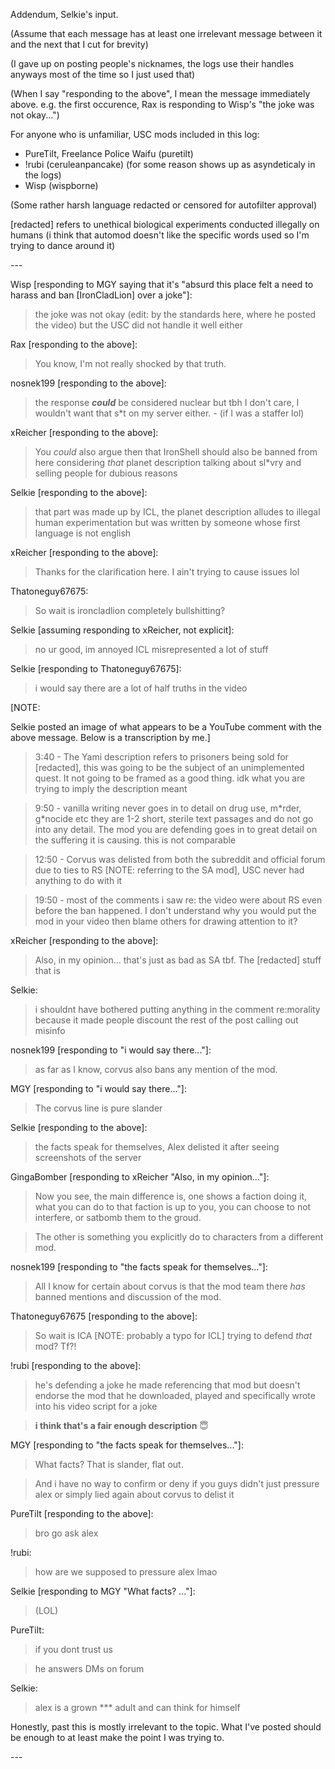 Addendum, Selkie's input.

(Assume that each message has at least one irrelevant message between it and the next that I cut for brevity)

(I gave up on posting people's nicknames, the logs use their handles anyways most of the time so I just used that)

(When I say "responding to the above", I mean the message immediately above. e.g. the first occurence, Rax is responding to Wisp's "the joke was not okay...")

For anyone who is unfamiliar, USC mods included in this log:

* PureTilt, Freelance Police Waifu (puretilt)
* !rubi (ceruleanpancake) (for some reason shows up as asyndeticaly in the logs)
* Wisp (wispborne)

(Some rather harsh language redacted or censored for autofilter approval)

\[redacted\] refers to unethical biological experiments conducted illegally on humans (i think that automod doesn't like the specific words used so I'm trying to dance around it)

\---

Wisp \[responding to MGY saying that it's "absurd this place felt a need to harass and ban \[IronCladLion\] over a joke"\]:

>the joke was not okay (edit: by the standards here, where he posted the video) but the USC did not handle it well either

Rax \[responding to the above\]:

>You know, I'm not really shocked by that truth.

nosnek199 \[responding to the above\]:

>the response ***could*** be considered nuclear but tbh I don't care, I wouldn't want that s\*t on my server either. - (if I was a staffer lol)

xReicher \[responding to the above\]:

>You *could* also argue then that IronShell should also be banned from here considering *that* planet description talking about sl\*vry and selling people for dubious reasons

Selkie \[responding to the above\]:

>that part was made up by ICL, the planet description alludes to illegal human experimentation but was written by someone whose first language is not english

xReicher \[responding to the above\]:

>Thanks for the clarification here. I ain't trying to cause issues lol

Thatoneguy67675:

>So wait is ironcladlion completely bullshitting?

Selkie \[assuming responding to xReicher, not explicit\]:

>no ur good, im annoyed ICL misrepresented a lot of stuff

Selkie \[responding to Thatoneguy67675\]:

>i would say there are a lot of half truths in the video

\[NOTE:

Selkie posted an image of what appears to be a YouTube comment with the above message. Below is a transcription by me.\]

>3:40 - The Yami description refers to prisoners being sold for \[redacted\], this was going to be the subject of an unimplemented quest. It not going to be framed as a good thing. idk what you are trying to imply the description meant

>9:50 - vanilla writing never goes in to detail on drug use, m\*rder, g\*nocide etc they are 1-2 short, sterile text passages and do not go into any detail. The mod you are defending goes in to great detail on the suffering it is causing. this is not comparable

>12:50 - Corvus was delisted from both the subreddit and official forum due to ties to RS \[NOTE: referring to the SA mod\], USC never had anything to do with it

>19:50 - most of the comments i saw re: the video were about RS even before the ban happened. I don't understand why you would put the mod in your video then blame others for drawing attention to it?

xReicher \[responding to the above\]:

>Also, in my opinion... that's just as bad as SA tbf. The \[redacted\] stuff that is

Selkie:

>i shouldnt have bothered putting anything in the comment re:morality because it made people discount the rest of the post calling out misinfo

nosnek199 \[responding to "i would say there..."\]:

>as far as I know, corvus also bans any mention of the mod.

MGY \[responding to "i would say there..."\]:

>The corvus line is pure slander

Selkie \[responding to the above\]:

>the facts speak for themselves, Alex delisted it after seeing screenshots of the server

GingaBomber \[responding to xReicher "Also, in my opinion..."\]:

>Now you see, the main difference is, one shows a faction doing it, what you can do to that faction is up to you, you can choose to not interfere, or satbomb them to the groud.

>The other is something you explicitly do to characters from a different mod.

nosnek199 \[responding to "the facts speak for themselves..."\]:

>All I know for certain about corvus is that the mod team there *has* banned mentions and discussion of the mod.

Thatoneguy67675 \[responding to the above\]:

>So wait is ICA \[NOTE: probably a typo for ICL\] trying to defend *that* mod? Tf?!

!rubi \[responding to the above\]:

>he's defending a joke he made referencing that mod but doesn't endorse the mod that he downloaded, played and specifically wrote into his video script for a joke

>**i think that's a fair enough description** 😇

MGY \[responding to "the facts speak for themselves..."\]:

>What facts? That is slander, flat out.

>And i have no way to confirm or deny if you guys didn't just pressure alex or simply lied again about corvus to delist it

PureTilt \[responding to the above\]:

>bro go ask alex

!rubi:

>how are we supposed to pressure alex lmao

Selkie \[responding to MGY "What facts? ..."\]:

>(LOL)

PureTilt:

>if you dont trust us

>he answers DMs on forum

Selkie:

>alex is a grown \*\*\* adult and can think for himself

Honestly, past this is mostly irrelevant to the topic. What I've posted should be enough to at least make the point I was trying to.

\---
